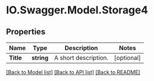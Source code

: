 # IO.Swagger.Model.Storage4
## Properties

Name | Type | Description | Notes
------------ | ------------- | ------------- | -------------
**Title** | **string** | A short description. | [optional] 

[[Back to Model list]](../README.md#documentation-for-models) [[Back to API list]](../README.md#documentation-for-api-endpoints) [[Back to README]](../README.md)

